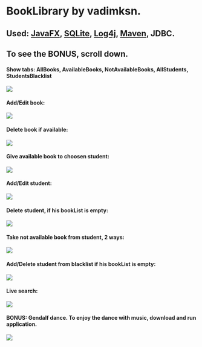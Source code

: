 # **BookLibrary** by vadimksn.
## Used: [JavaFX], [SQLite], [Log4j], [Maven], JDBC.
## To see the **BONUS**, scroll down.

#### Show tabs: AllBooks, AvailableBooks, NotAvailableBooks, AllStudents, StudentsBlacklist
<img src="/src/main/resources/assets/show_tabs.gif">

#### Add/Edit book:
<img src="/src/main/resources/assets/add_edit_book.gif">

#### Delete book if available:
<img src="/src/main/resources/assets/delete_book_if_available.gif">

#### Give available book to choosen student:
<img src="/src/main/resources/assets/give_available_book_choosen_student.gif">

#### Add/Edit student:
<img src="/src/main/resources/assets/add_edit_student.gif">

#### Delete student, if his bookList is empty:
<img src="/src/main/resources/assets/delete_student_if_bookList_isEmpty.gif">

#### Take not available book from student, 2 ways:
<img src="/src/main/resources/assets/take_notAvailable_book_from_student.gif">

#### Add/Delete student from blacklist if his bookList is empty:
<img src="/src/main/resources/assets/addTo_deleteFrom_Blacklist_student_if_bookList_isEmpty.gif">

#### Live search:
<img src="/src/main/resources/assets/live_search.gif">

#### BONUS: Gendalf dance. To enjoy the dance with music, download and run application.
<img src="/src/main/resources/assets/BONUS_Gendalf.gif">


[JavaFX]: http://docs.oracle.com/javase/8/javafx/get-started-tutorial/jfx-overview.htm#JFXST784
[SQLite]: https://www.sqlite.org/
[Log4j]: https://logging.apache.org/log4j/2.x/
[Maven]: https://maven.apache.org/
